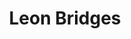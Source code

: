 ---
title: "Leon Bridges"
summary: "American gospel/soul vocalist, songwriter, multi-instrumentalist, producer, and artist. Born: 13 July 1989 in Atlanta, Georgia, USA. Bridges is from Fort Worth, Texas, and is best known for song \"\" , taken from his debut album of the same name, \"\" – later nominated at the 58th Annual Grammy Awards for Best R&B Album. He went on to release another two albums, with track \"Bet Ain't Worth the Hand\", from second album \"\" , winning Best Traditional R&B Performance at the 61st Annual Grammy Awards ."
slug: "leon-bridges"
image: "leon-bridges.jpg"
apple_music_artist_url: "https://music.apple.com/gb/artist/leon-bridges/961252454"
wikipedia_url: "https://en.wikipedia.org/wiki/Leon_Bridges"
---